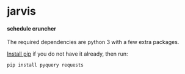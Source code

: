# jarvis
#### schedule cruncher

The required dependencies are python 3 with a few extra packages.

[Install pip](https://pip.pypa.io/en/latest/installing.html) if you do not have it already, then run:

```
pip install pyquery requests
```